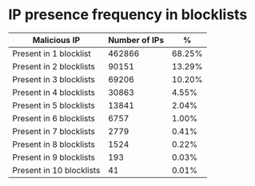 # IP presence frequency in blocklists
| Malicious IP | Number of IPs | % |
|----|----|----|
| Present in 1 blocklist | 462866 | 68.25% |
| Present in 2 blocklists | 90151 | 13.29% |
| Present in 3 blocklists | 69206 | 10.20% |
| Present in 4 blocklists | 30863 | 4.55% |
| Present in 5 blocklists | 13841 | 2.04% |
| Present in 6 blocklists | 6757 | 1.00% |
| Present in 7 blocklists | 2779 | 0.41% |
| Present in 8 blocklists | 1524 | 0.22% |
| Present in 9 blocklists | 193 | 0.03% |
| Present in 10 blocklists | 41 | 0.01% |
